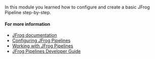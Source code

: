 
<br/>

In this module you learned how to configure and create a basic JFrog Pipeline step-by-step.


#### For more information

* [JFrog documentation](https://jfrog.com)
* [Configuring JFrog Pipelines](https://www.jfrog.com/confluence/display/JFROG/Configuring+Pipelines)
* [Working with JFrog Pipelines](https://www.jfrog.com/confluence/display/JFROG/Working+with+Pipelines)
* [JFrog Pipelines Developer Guide](https://www.jfrog.com/confluence/display/JFROG/Pipelines+Developer+Guide)

<br/>